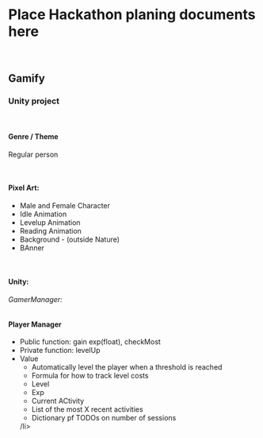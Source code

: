<h1>Place Hackathon planing documents here</h1>
<br><h2>Gamify</h2>
<h3>Unity project</h3><br>
<h4>Genre / Theme</h4>
<p>Regular person</p><br>
<h4>Pixel Art:</h4>
<ul>
  <li>Male and Female Character</li>
  <li>Idle Animation</li>
  <li>Levelup Animation</li>
  <li>Reading Animation</li>
  <li>Background - (outside Nature)</li>
  <li>BAnner</li>
</ul>

<br>
<h4>Unity:</h4>
<h6>GamerManager:</h6>

<h4>Player Manager</h4>
<ul>
  <li>Public function: gain exp(float), checkMost</li>
  <li>Private function: levelUp</li>
  <li>Value<br><ul>
    <li>Automatically level the player when a threshold is reached</li>
    <li>Formula for how to track level costs</li>
    <li>Level</li>
    <li>Exp</li>
    <li>Current ACtivity</li>
    <li>List of the most X recent activities</li>
    <li>Dictionary pf TODOs on number of sessions</li>
  </ul>/li>
</ul>
